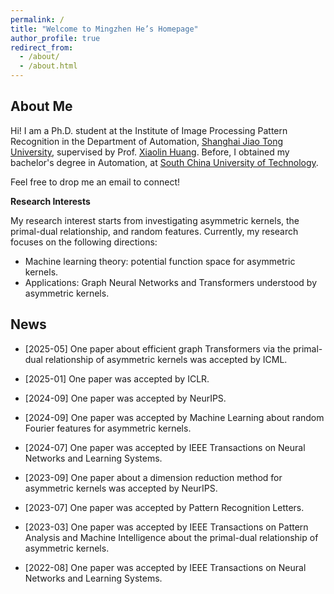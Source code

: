 ```yaml
---
permalink: /
title: "Welcome to Mingzhen He’s Homepage"
author_profile: true
redirect_from: 
  - /about/
  - /about.html
---
```

**About Me**
------
Hi! I am a Ph.D. student at the Institute of Image Processing Pattern Recognition in the Department of Automation, [Shanghai Jiao Tong University](https://en.sjtu.edu.cn/), supervised by Prof. [Xiaolin Huang](http://www.pami.sjtu.edu.cn/en/xiaolin). Before, I obtained my bachelor's degree in Automation, at [South China University of Technology](https://www.scut.edu.cn/en/).

Feel free to drop me an email to connect!

**Research Interests**

My research interest starts from investigating asymmetric kernels, the primal-dual relationship, and random features. 
Currently, my research focuses on the following directions:
- Machine learning theory: potential function space for asymmetric kernels.
- Applications: Graph Neural Networks and Transformers understood by asymmetric kernels.

**News**
------
* [2025-05] One paper about efficient graph Transformers via the primal-dual relationship of asymmetric kernels was accepted by ICML.

* [2025-01] One paper was accepted by ICLR.

* [2024-09] One paper was accepted by NeurIPS.

* [2024-09] One paper was accepted by Machine Learning about random Fourier features for asymmetric kernels.

* [2024-07] One paper was accepted by IEEE Transactions on Neural Networks and Learning Systems.
  
* [2023-09] One paper about a dimension reduction method for asymmetric kernels was accepted by NeurIPS.
  
* [2023-07] One paper was accepted by Pattern Recognition Letters.
  
* [2023-03] One paper was accepted by IEEE Transactions on Pattern Analysis and Machine Intelligence about the primal-dual relationship of asymmetric kernels.
  
* [2022-08] One paper was accepted by IEEE Transactions on Neural Networks and Learning Systems.

